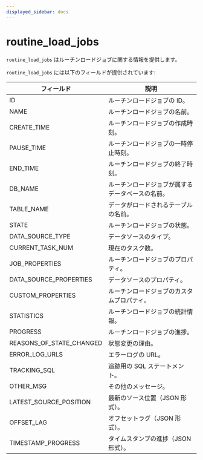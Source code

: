 ```yaml
---
displayed_sidebar: docs
---
```


# routine_load_jobs

`routine_load_jobs` はルーチンロードジョブに関する情報を提供します。

`routine_load_jobs` には以下のフィールドが提供されています:

| **フィールド**                 | **説明**                                         |
| ------------------------ | ------------------------------------------------ |
| ID                       | ルーチンロードジョブの ID。                      |
| NAME                     | ルーチンロードジョブの名前。                     |
| CREATE_TIME              | ルーチンロードジョブの作成時刻。                 |
| PAUSE_TIME               | ルーチンロードジョブの一時停止時刻。             |
| END_TIME                 | ルーチンロードジョブの終了時刻。                 |
| DB_NAME                  | ルーチンロードジョブが属するデータベースの名前。 |
| TABLE_NAME               | データがロードされるテーブルの名前。             |
| STATE                    | ルーチンロードジョブの状態。                     |
| DATA_SOURCE_TYPE         | データソースのタイプ。                           |
| CURRENT_TASK_NUM         | 現在のタスク数。                                 |
| JOB_PROPERTIES           | ルーチンロードジョブのプロパティ。               |
| DATA_SOURCE_PROPERTIES   | データソースのプロパティ。                       |
| CUSTOM_PROPERTIES        | ルーチンロードジョブのカスタムプロパティ。       |
| STATISTICS               | ルーチンロードジョブの統計情報。                 |
| PROGRESS                 | ルーチンロードジョブの進捗。                     |
| REASONS_OF_STATE_CHANGED | 状態変更の理由。                                 |
| ERROR_LOG_URLS           | エラーログの URL。                               |
| TRACKING_SQL             | 追跡用の SQL ステートメント。                    |
| OTHER_MSG                | その他のメッセージ。                             |
| LATEST_SOURCE_POSITION   | 最新のソース位置（JSON 形式）。                  |
| OFFSET_LAG               | オフセットラグ（JSON 形式）。                    |
| TIMESTAMP_PROGRESS       | タイムスタンプの進捗（JSON 形式）。              |
